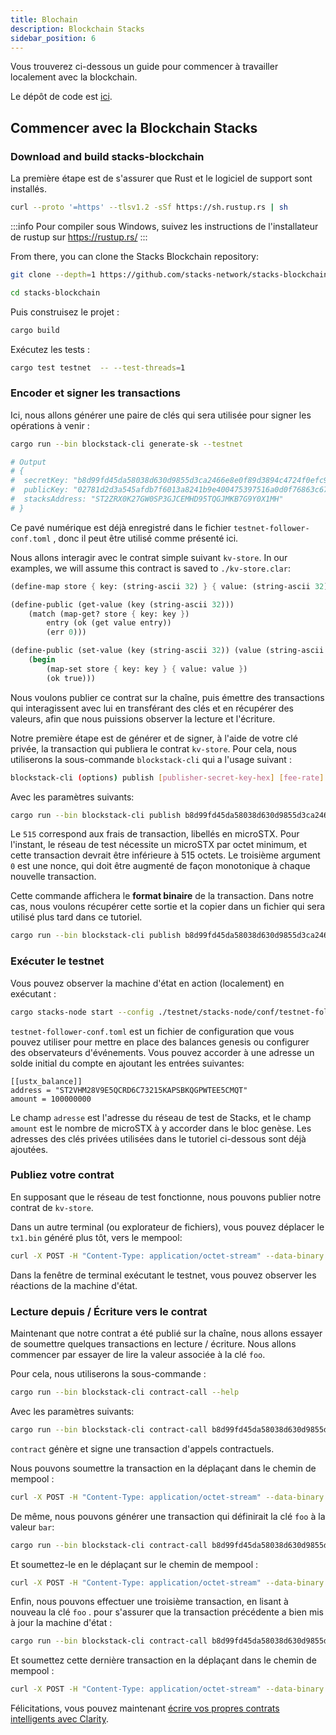 ```yaml
---
title: Blochain
description: Blockchain Stacks
sidebar_position: 6
---
```


Vous trouverez ci-dessous un guide pour commencer à travailler localement avec la blockchain.

Le dépôt de code est [ici](https://github.com/stacks-network/stacks-blockchain).

## Commencer avec la Blockchain Stacks

### Download and build stacks-blockchain

La première étape est de s'assurer que Rust et le logiciel de support sont installés.

```bash
curl --proto '=https' --tlsv1.2 -sSf https://sh.rustup.rs | sh
```

:::info
Pour compiler sous Windows, suivez les instructions de l'installateur de rustup sur https://rustup.rs/
:::

From there, you can clone the Stacks Blockchain repository:

```bash
git clone --depth=1 https://github.com/stacks-network/stacks-blockchain.git

cd stacks-blockchain
```

Puis construisez le projet :

```bash
cargo build
```

Exécutez les tests :

```bash
cargo test testnet  -- --test-threads=1
```

### Encoder et signer les transactions

Ici, nous allons générer une paire de clés qui sera utilisée pour signer les opérations à venir :

```bash
cargo run --bin blockstack-cli generate-sk --testnet

# Output
# {
#  secretKey: "b8d99fd45da58038d630d9855d3ca2466e8e0f89d3894c4724f0efc9ff4b51f001",
#  publicKey: "02781d2d3a545afdb7f6013a8241b9e400475397516a0d0f76863c6742210539b5",
#  stacksAddress: "ST2ZRX0K27GW0SP3GJCEMHD95TQGJMKB7G9Y0X1MH"
# }
```

Ce pavé numérique est déjà enregistré dans le fichier `testnet-follower-conf.toml` , donc il peut être utilisé comme présenté ici.

Nous allons interagir avec le contrat simple suivant `kv-store`. In our examples, we will assume this contract is saved to `./kv-store.clar`:

```scheme
(define-map store { key: (string-ascii 32) } { value: (string-ascii 32) })

(define-public (get-value (key (string-ascii 32)))
    (match (map-get? store { key: key })
        entry (ok (get value entry))
        (err 0)))

(define-public (set-value (key (string-ascii 32)) (value (string-ascii 32)))
    (begin
        (map-set store { key: key } { value: value })
        (ok true)))
```

Nous voulons publier ce contrat sur la chaîne, puis émettre des transactions qui interagissent avec lui en transférant des clés et en récupérer des valeurs, afin que nous puissions observer la lecture et l'écriture.

Notre première étape est de générer et de signer, à l'aide de votre clé privée, la transaction qui publiera le contrat `kv-store`. Pour cela, nous utiliserons la sous-commande `blockstack-cli` qui a l'usage suivant :

```bash
blockstack-cli (options) publish [publisher-secret-key-hex] [fee-rate] [nonce] [contract-name] [file-name.clar]
```

Avec les paramètres suivants:

```bash
cargo run --bin blockstack-cli publish b8d99fd45da58038d630d9855d3ca2466e8e0f89d3894c4724f0efc9ff4b51f001 515 0 kv-store ./kv-store.clar --testnet
```

Le `515` correspond aux frais de transaction, libellés en microSTX. Pour l'instant, le réseau de test nécessite un microSTX par octet minimum, et cette transaction devrait être inférieure à 515 octets. Le troisième argument `0` est une nonce, qui doit être augmenté de façon monotonique à chaque nouvelle transaction.

Cette commande affichera le **format binaire** de la transaction. Dans notre cas, nous voulons récupérer cette sortie et la copier dans un fichier qui sera utilisé plus tard dans ce tutoriel.

```bash
cargo run --bin blockstack-cli publish b8d99fd45da58038d630d9855d3ca2466e8e0f89d3894c4724f0efc9ff4b51f001 515 0 kv-store ./kv-store.clar --testnet | xxd -r -p > tx1.bin
```

### Exécuter le testnet

Vous pouvez observer la machine d'état en action (localement) en exécutant :

```bash
cargo stacks-node start --config ./testnet/stacks-node/conf/testnet-follower-conf.toml
```

`testnet-follower-conf.toml` est un fichier de configuration que vous pouvez utiliser pour mettre en place des balances genesis ou configurer des observateurs d'événements. Vous pouvez accorder à une adresse un solde initial du compte en ajoutant les entrées suivantes:

```
[[ustx_balance]]
address = "ST2VHM28V9E5QCRD6C73215KAPSBKQGPWTEE5CMQT"
amount = 100000000
```

Le champ `adresse` est l'adresse du réseau de test de Stacks, et le champ `amount` est le nombre de microSTX à y accorder dans le bloc genèse. Les adresses des clés privées utilisées dans le tutoriel ci-dessous sont déjà ajoutées.

### Publiez votre contrat

En supposant que le réseau de test fonctionne, nous pouvons publier notre contrat de `kv-store`.

Dans un autre terminal (ou explorateur de fichiers), vous pouvez déplacer le `tx1.bin` généré plus tôt, vers le mempool:

```bash
curl -X POST -H "Content-Type: application/octet-stream" --data-binary @./tx1.bin http://localhost:20443/v2/transactions
```

Dans la fenêtre de terminal exécutant le testnet, vous pouvez observer les réactions de la machine d'état.

### Lecture depuis / Écriture vers le contrat

Maintenant que notre contrat a été publié sur la chaîne, nous allons essayer de soumettre quelques transactions en lecture / écriture. Nous allons commencer par essayer de lire la valeur associée à la clé `foo`.

Pour cela, nous utiliserons la sous-commande :

```bash
cargo run --bin blockstack-cli contract-call --help
```

Avec les paramètres suivants:

```bash
cargo run --bin blockstack-cli contract-call b8d99fd45da58038d630d9855d3ca2466e8e0f89d3894c4724f0efc9ff4b51f001 500 1 ST2ZRX0K27GW0SP3GJCEMHD95TQGJMKB7G9Y0X1MH kv-store get-value -e \"foo\" --testnet | xxd -r -p > tx2.bin
```

`contract` génère et signe une transaction d'appels contractuels.

Nous pouvons soumettre la transaction en la déplaçant dans le chemin de mempool :

```bash
curl -X POST -H "Content-Type: application/octet-stream" --data-binary @./tx2.bin http://localhost:20443/v2/transactions
```

De même, nous pouvons générer une transaction qui définirait la clé `foo` à la valeur `bar`:

```bash
cargo run --bin blockstack-cli contract-call b8d99fd45da58038d630d9855d3ca2466e8e0f89d3894c4724f0efc9ff4b51f001 500 2 ST2ZRX0K27GW0SP3GJCEMHD95TQGJMKB7G9Y0X1MH kv-store set-value -e \"foo\" -e \"bar\" --testnet | xxd -r -p > tx3.bin
```

Et soumettez-le en le déplaçant sur le chemin de mempool :

```bash
curl -X POST -H "Content-Type: application/octet-stream" --data-binary @./tx3.bin http://localhost:20443/v2/transactions
```

Enfin, nous pouvons effectuer une troisième transaction, en lisant à nouveau la clé `foo` . pour s'assurer que la transaction précédente a bien mis à jour la machine d'état :

```bash
cargo run --bin blockstack-cli contract-call b8d99fd45da58038d630d9855d3ca2466e8e0f89d3894c4724f0efc9ff4b51f001 500 3 ST2ZRX0K27GW0SP3GJCEMHD95TQGJMKB7G9Y0X1MH kv-store get-value -e \"foo\" --testnet | xxd -r -p > tx4.bin
```

Et soumettez cette dernière transaction en la déplaçant dans le chemin de mempool :

```bash
curl -X POST -H "Content-Type: application/octet-stream" --data-binary @./tx4.bin http://localhost:20443/v2/transactions
```

Félicitations, vous pouvez maintenant [écrire vos propres contrats intelligents avec Clarity](write-smart-contracts/).
